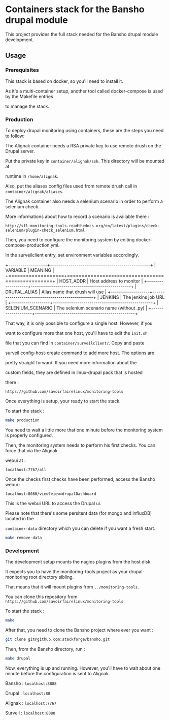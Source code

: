 # Containers stack for the Bansho drupal module

This project provides the full stack needed for the Bansho drupal module development.

## Usage

### Prerequisites

This stack is based on docker, so you'll need to install it.

As it's a multi-container setup, another tool called docker-compose is used by the Makefile entries

to manage the stack.


### Production

To deploy drupal monitoring using containers, these are the steps you need to follow:

The Alignak container needs a RSA private key to use remote drush on the Drupal server.

Put the private key in `container/alignak/ssh`. This directory will be mounted at

runtime in `/home/alignak`. 

Also, put the aliases config files used from remote drush call in `container/alignak/aliases`.

The Alignak container also needs a selenium scenario in order to perform a selenium check.

More informations about how to record a scenario is available there :

```
http://sfl-monitoring-tools.readthedocs.org/en/latest/plugins/check-selenium/plugin-check_selenium.html
```


Then, you need to configure the monitoring system by editing docker-compose-production.yml.

In the surveilclient entry, set environment variables accordingly.

+-------------------+-------------------------------------------------+
|      VARIABLE     |                    MEANING                      |
+===================+=================================================+
| HOST_ADDR         | Host address to monitor                         |
+-------------------+-------------------------------------------------+
| DRUPAL_ALIAS      | Alias name that drush will use                  |
+-------------------+-------------------------------------------------+
| JENKINS           | The jenkins job URL                             |
+-------------------+-------------------------------------------------+
| SELENIUM_SCENARIO | The selenium scenario name (without .py)        |
+-------------------+-------------------------------------------------+

That way, it is only possible to configure a single host. However, if you

want to configure more that one host, you'll have to edit the `init.sh`

file that you can find in `container/surveilclient/`. Copy and paste

surveil config-host-create command to add more host. The options are 

pretty straight forward. If you need more information about the

custom fields, they are defined in linux-drupal pack that is hosted 

there :

```
https://github.com/savoirfairelinux/monitoring-tools
```


Once everything is setup, your ready to start the stack.


To start the stack :

``` bash
make production
```

You need to wait a little more that one minute before the monitoring system is properly configured.

Then, the monitoring system needs to perform his first checks. You can force that via the Alignak

webui at : 

```
localhost:7767/all
```

Once the checks first checks have been performed, access the Bansho webui :

```
localhost:8080/view?view=drupalDashboard
```

This is the webui URL to access the Drupal ui.


Please note that there's some persitent data (for mongo and influxDB) located in the

`container-data` directory which you can delete if you want a fresh start.

``` bash
make remove-data
```


### Development

The development setup mounts the nagios plugins from the host disk.

It expects you to have the monitoring-tools project as your drupal-monitoring root directory sibling.

That means that it will mount plugins from `../monitoring-tools`.

You can clone this repository from `https://github.com/savoirfairelinux/monitoring-tools`


To start the stack :

``` bash
make
```


After that, you need to clone the Bansho project where ever you want :

``` bash
git clone git@github.com:stackforge/bansho.git
```

Then, from the Bansho directory, run :

``` bash
make drupal
```


Now, everything is up and running. However, you'll have to wait about one minute before the
configuration is sent to Alignak.



Bansho : `localhost:8888`

Drupal : `localhost:80`

Alignak : `localhost:7767`

Surveil : `localhost:8080`
